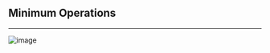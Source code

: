 <h2>Minimum Operations</h2>
<hr>
<img src="https://res.cloudinary.com/practicaldev/image/fetch/s--3Qfbs53E--/c_limit%2Cf_auto%2Cfl_progressive%2Cq_auto%2Cw_800/https://dev-to-uploads.s3.amazonaws.com/i/40ddmh0akt38vgaii495.png" alt="image">